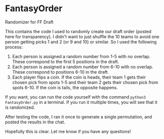 # FantasyOrder
Randomizer for FF Draft

This contains the code I used to randomly create our draft order (posted here for transparency). I didn't want to just shuffle the 10 teams to avoid one person getting picks 1 and 2 (or 9 and 10) or similar. So I used the following process:

1. Each person is assigned a random number from 1-5 with no overlap. These correspond to the first 5 positions in the draft.
2. Each person is assigned a random number from 6-10 with no overlap. These correspond to positions 6-10 in the draft.
3. Each player flips a coin. If the coin is heads, their team 1 gets their chosen pick from spots 1-5 and their team 2 gets their chosen pick from spots 6-10. If the coin is tails, the opposite happens.

If you want, you can run the code yourself with the command `python3 FantasyOrder.py` in a terminal. If you run it multiple times, you will see that it is randomized.

After testing the code, I ran it once to generate a single permutation, and posted the results in the chat.

Hopefully this is clear. Let me know if you have any questions!